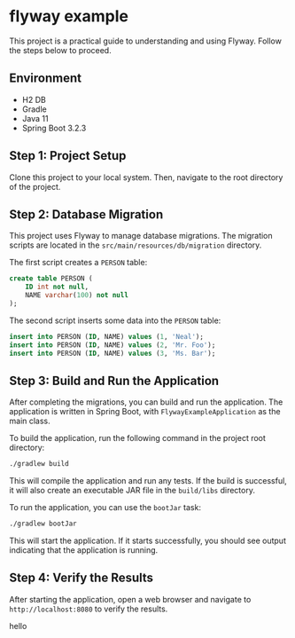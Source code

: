 # flyway example

This project is a practical guide to understanding and using Flyway. Follow the steps below to proceed.

## Environment

- H2 DB
- Gradle
- Java 11
- Spring Boot 3.2.3

## Step 1: Project Setup

Clone this project to your local system. Then, navigate to the root directory of the project.

## Step 2: Database Migration

This project uses Flyway to manage database migrations. The migration scripts are located in the `src/main/resources/db/migration` directory.

The first script creates a `PERSON` table:

```sql:src/main/resources/db/migration/V1_1_0__my_first_migration.sql
create table PERSON (
    ID int not null,
    NAME varchar(100) not null
);
```

The second script inserts some data into the `PERSON` table:

```sql:src/main/resources/db/migration/V2_1_0__my_first_migration2.sql
insert into PERSON (ID, NAME) values (1, 'Neal');
insert into PERSON (ID, NAME) values (2, 'Mr. Foo');
insert into PERSON (ID, NAME) values (3, 'Ms. Bar');
```

## Step 3: Build and Run the Application

After completing the migrations, you can build and run the application. The application is written in Spring Boot, with `FlywayExampleApplication` as the main class.

To build the application, run the following command in the project root directory:

```bash
./gradlew build
```

This will compile the application and run any tests. If the build is successful, it will also create an executable JAR file in the `build/libs` directory.

To run the application, you can use the `bootJar` task:

```bash
./gradlew bootJar
```

This will start the application. If it starts successfully, you should see output indicating that the application is running.

## Step 4: Verify the Results

After starting the application, open a web browser and navigate to `http://localhost:8080` to verify the results.



hello
